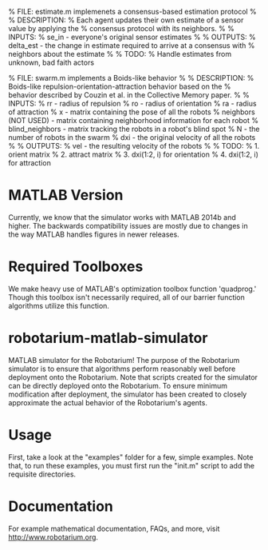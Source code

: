 % FILE: estimate.m implemenets a consensus-based estimation protocol
%
% DESCRIPTION:
% Each agent updates their own estimate of a sensor value by applying the
% consensus protocol with its neighbors.
%
% INPUTS:
% se_in - everyone's original sensor estimates
%
% OUTPUTS:
% delta_est - the change in estimate required to arrive at a consensus with
% neighbors about the estimate
%
% TODO:
% Handle estimates from unknown, bad faith actors



% FILE: swarm.m implements a Boids-like behavior
%
% DESCRIPTION:
% Boids-like repulsion-orientation-attraction behavior based on the 
% behavior described by Couzin et al. in the Collective Memory paper. 
%
% INPUTS:
% rr - radius of repulsion
% ro - radius of orientation
% ra - radius of attraction
% x - matrix containing the pose of all the robots
% neighbors (NOT USED) - matrix containing neighborhood information for each robot
% blind_neighbors - matrix tracking the robots in a robot's blind spot
% N - the number of robots in the swarm
% dxi - the original velocity of all the robots
%
% OUTPUTS:
% vel - the resulting velocity of the robots
%
% TODO:
% 1. orient matrix
% 2. attract matrix
% 3. dxi(1:2, i) for orientation
% 4. dxi(1:2, i) for attraction






# MATLAB Version 

Currently, we know that the simulator works with MATLAB 2014b and higher.  The backwards compatibility issues are mostly due to changes in the way MATLAB handles figures in newer releases.

# Required Toolboxes 

We make heavy use of MATLAB's optimization toolbox function 'quadprog.'  Though this toolbox isn't necessarily required, all of our barrier function algorithms utilize this function.

# robotarium-matlab-simulator
MATLAB simulator for the Robotarium!  The purpose of the Robotarium simulator is to ensure that algorithms perform reasonably well before deployment onto the Robotarium.  Note that scripts created for the simulator can be directly deployed onto the Robotarium.  To ensure minimum modification after deployment, the simulator has been created to closely approximate the actual behavior of the Robotarium's agents. 

# Usage 

First, take a look at the "examples" folder for a few, simple examples.  Note that, to run these examples, you must first run the "init.m" script to add the requisite directories.  

# Documentation 

For example mathematical documentation, FAQs, and more, visit http://www.robotarium.org.

